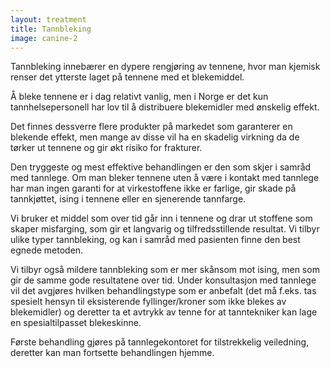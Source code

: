 ```yaml
---
layout: treatment
title: Tannbleking
image: canine-2
---
```


Tannbleking innebærer en dypere rengjøring av tennene, hvor man kjemisk renser
det ytterste laget på tennene med et blekemiddel.

<!--more-->

Å bleke tennene er i dag relativt vanlig, men i Norge er det kun
tannhelsepersonell har lov til å distribuere blekemidler med ønskelig effekt.

Det finnes dessverre flere produkter på markedet som garanterer en blekende
effekt, men mange av disse vil ha en skadelig virkning da de tørker ut tennene
og gir økt risiko for frakturer.

Den tryggeste og mest effektive behandlingen er den som skjer i samråd med
tannlege. Om man bleker tennene uten å være i kontakt med tannlege har man ingen
garanti for at virkestoffene ikke er farlige, gir skade på tannkjøttet, ising i
tennene eller en sjenerende tannfarge.

Vi bruker et middel som over tid går inn i tennene og drar ut stoffene som
skaper misfarging, som gir et langvarig og tilfredsstillende resultat. Vi tilbyr
ulike typer tannbleking, og kan i samråd med pasienten finne den best egnede
metoden.

Vi tilbyr også mildere tannbleking som er mer skånsom mot ising, men som gir de
samme gode resultatene over tid. Under konsultasjon med tannlege vil det
avgjøres hvilken behandlingstype som er anbefalt (det må f.eks. tas spesielt
hensyn til eksisterende fyllinger/kroner som ikke blekes av blekemidler) og
deretter ta et avtrykk av tenne for at tanntekniker kan lage en spesialtilpasset
blekeskinne.

Første behandling gjøres på tannlegekontoret for
tilstrekkelig veiledning, deretter kan man fortsette behandlingen hjemme.  
